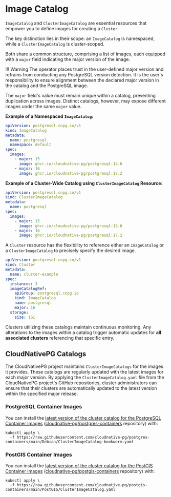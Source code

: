 # Image Catalog

`ImageCatalog` and `ClusterImageCatalog` are essential resources that empower
you to define images for creating a `Cluster`.

The key distinction lies in their scope: an `ImageCatalog` is namespaced, while
a `ClusterImageCatalog` is cluster-scoped.

Both share a common structure, comprising a list of images, each equipped with
a `major` field indicating the major version of the image.

!!! Warning
    The operator places trust in the user-defined major version and refrains
    from conducting any PostgreSQL version detection. It is the user's
    responsibility to ensure alignment between the declared major version in
    the catalog and the PostgreSQL image.

The `major` field's value must remain unique within a catalog, preventing
duplication across images. Distinct catalogs, however, may
expose different images under the same `major` value.

**Example of a Namespaced `ImageCatalog`:**

```yaml
apiVersion: postgresql.cnpg.io/v1
kind: ImageCatalog
metadata:
  name: postgresql
  namespace: default
spec:
  images:
    - major: 15
      image: ghcr.io/cloudnative-pg/postgresql:15.6
    - major: 16
      image: ghcr.io/cloudnative-pg/postgresql:17.2
```

**Example of a Cluster-Wide Catalog using `ClusterImageCatalog` Resource:**

```yaml
apiVersion: postgresql.cnpg.io/v1
kind: ClusterImageCatalog
metadata:
  name: postgresql
spec:
  images:
    - major: 15
      image: ghcr.io/cloudnative-pg/postgresql:15.6
    - major: 16
      image: ghcr.io/cloudnative-pg/postgresql:17.2
```

A `Cluster` resource has the flexibility to reference either an `ImageCatalog`
or a `ClusterImageCatalog` to precisely specify the desired image.

```yaml
apiVersion: postgresql.cnpg.io/v1
kind: Cluster
metadata:
  name: cluster-example
spec:
  instances: 3
  imageCatalogRef:
    apiGroup: postgresql.cnpg.io
    kind: ImageCatalog
    name: postgresql
    major: 16
  storage:
    size: 1Gi
```

Clusters utilizing these catalogs maintain continuous monitoring.
Any alterations to the images within a catalog trigger automatic updates for
**all associated clusters** referencing that specific entry.

## CloudNativePG Catalogs

The CloudNativePG project maintains `ClusterImageCatalogs` for the images it
provides. These catalogs are regularly updated with the latest images for each
major version. By applying the `ClusterImageCatalog.yaml` file from the
CloudNativePG project's GitHub repositories, cluster administrators can ensure
that their clusters are automatically updated to the latest version within the
specified major release.

### PostgreSQL Container Images

You can install the
[latest version of the cluster catalog for the PostgreSQL Container Images](https://raw.githubusercontent.com/cloudnative-pg/postgres-containers/main/Debian/ClusterImageCatalog-bookworm.yaml)
([cloudnative-pg/postgres-containers](https://github.com/cloudnative-pg/postgres-containers) repository)
with:

```shell
kubectl apply \
  -f https://raw.githubusercontent.com/cloudnative-pg/postgres-containers/main/Debian/ClusterImageCatalog-bookworm.yaml
```

### PostGIS Container Images

You can install the
[latest version of the cluster catalog for the PostGIS Container Images](https://raw.githubusercontent.com/cloudnative-pg/postgis-containers/main/PostGIS/ClusterImageCatalog.yaml)
([cloudnative-pg/postgis-containers](https://github.com/cloudnative-pg/postgis-containers) repository)
with:

```shell
kubectl apply \
  -f https://raw.githubusercontent.com/cloudnative-pg/postgis-containers/main/PostGIS/ClusterImageCatalog.yaml
```
